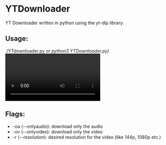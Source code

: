 # YTDownloader
YT Downloader written in python using the yt-dlp library.

## Usage:
./YTdownloader.py *or python3 YTDownloader.py)* <video link> \[flags]

## Flags:
* -oa (--onlyaudio): download only the audio
* -ov (--onlyvideo): download only the video
* -r (--resolution): desired resolution for the video (like 144p, 1080p etc.)
